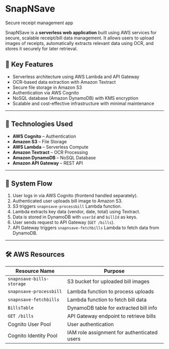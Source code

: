 # SnapNSave
Secure receipt management app

SnapNSave is a **serverless web application** built using AWS services for secure, scalable receipt/bill data management. It allows users to upload images of receipts, automatically extracts relevant data using OCR, and stores it securely for later retrieval.

## 🚀 Key Features

- Serverless architecture using AWS Lambda and API Gateway  
- OCR-based data extraction with Amazon Textract  
- Secure file storage in Amazon S3  
- Authentication via AWS Cognito  
- NoSQL database (Amazon DynamoDB) with KMS encryption  
- Scalable and cost-effective infrastructure with minimal maintenance  

---

## 🧱 Technologies Used

- **AWS Cognito** – Authentication  
- **Amazon S3** – File Storage  
- **AWS Lambda** – Serverless Compute  
- **Amazon Textract** – OCR Processing  
- **Amazon DynamoDB** – NoSQL Database  
- **Amazon API Gateway** – REST API  

---

## 🧩 System Flow

1. User logs in via AWS Cognito (frontend handled separately).  
2. Authenticated user uploads bill image to Amazon S3.  
3. S3 triggers `snapnsave-processbill` Lambda function.  
4. Lambda extracts key data (vendor, date, total) using Textract.  
5. Data is stored in DynamoDB with `userId` and `billId` as keys.  
6. User sends request to API Gateway (`GET /bills`).  
7. API Gateway triggers `snapnsave-fetchbills` Lambda to fetch data from DynamoDB.  

---

## 🛠 AWS Resources

| Resource Name              | Purpose                                 |
|---------------------------|-----------------------------------------|
| `snapnsave-bills-storage` | S3 bucket for uploaded bill images      |
| `snapnsave-processbill`   | Lambda function to process uploads      |
| `snapnsave-fetchbills`    | Lambda function to fetch bill data      |
| `BillsTable`              | DynamoDB table for extracted bill info  |
| `GET /bills`              | API Gateway endpoint to retrieve bills  |
| Cognito User Pool         | User authentication                     |
| Cognito Identity Pool     | IAM role assignment for authenticated users |


